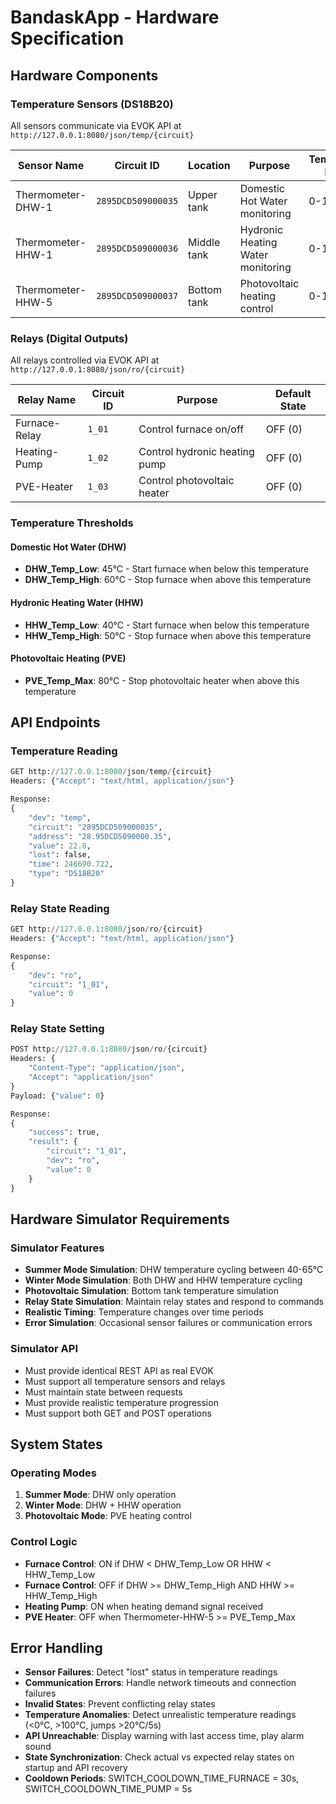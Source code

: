 # BandaskApp - Hardware Specification

## Hardware Components

### Temperature Sensors (DS18B20)
All sensors communicate via EVOK API at `http://127.0.0.1:8080/json/temp/{circuit}`

| Sensor Name | Circuit ID | Location | Purpose | Temperature Range |
|-------------|------------|----------|---------|-------------------|
| Thermometer-DHW-1 | `2895DCD509000035` | Upper tank | Domestic Hot Water monitoring | 0-100°C |
| Thermometer-HHW-1 | `2895DCD509000036` | Middle tank | Hydronic Heating Water monitoring | 0-100°C |
| Thermometer-HHW-5 | `2895DCD509000037` | Bottom tank | Photovoltaic heating control | 0-100°C |

### Relays (Digital Outputs)
All relays controlled via EVOK API at `http://127.0.0.1:8080/json/ro/{circuit}`

| Relay Name | Circuit ID | Purpose | Default State |
|------------|------------|---------|---------------|
| Furnace-Relay | `1_01` | Control furnace on/off | OFF (0) |
| Heating-Pump | `1_02` | Control hydronic heating pump | OFF (0) |
| PVE-Heater | `1_03` | Control photovoltaic heater | OFF (0) |

### Temperature Thresholds

#### Domestic Hot Water (DHW)
- **DHW_Temp_Low**: 45°C - Start furnace when below this temperature
- **DHW_Temp_High**: 60°C - Stop furnace when above this temperature

#### Hydronic Heating Water (HHW)
- **HHW_Temp_Low**: 40°C - Start furnace when below this temperature
- **HHW_Temp_High**: 50°C - Stop furnace when above this temperature

#### Photovoltaic Heating (PVE)
- **PVE_Temp_Max**: 80°C - Stop photovoltaic heater when above this temperature

## API Endpoints

### Temperature Reading
```python
GET http://127.0.0.1:8080/json/temp/{circuit}
Headers: {"Accept": "text/html, application/json"}

Response:
{
    "dev": "temp",
    "circuit": "2895DCD509000035",
    "address": "28.95DCD5090000.35",
    "value": 22.8,
    "lost": false,
    "time": 246690.722,
    "type": "DS18B20"
}
```

### Relay State Reading
```python
GET http://127.0.0.1:8080/json/ro/{circuit}
Headers: {"Accept": "text/html, application/json"}

Response:
{
    "dev": "ro",
    "circuit": "1_01",
    "value": 0
}
```

### Relay State Setting
```python
POST http://127.0.0.1:8080/json/ro/{circuit}
Headers: {
    "Content-Type": "application/json",
    "Accept": "application/json"
}
Payload: {"value": 0}

Response:
{
    "success": true,
    "result": {
        "circuit": "1_01",
        "dev": "ro",
        "value": 0
    }
}
```

## Hardware Simulator Requirements

### Simulator Features
- **Summer Mode Simulation**: DHW temperature cycling between 40-65°C
- **Winter Mode Simulation**: Both DHW and HHW temperature cycling
- **Photovoltaic Simulation**: Bottom tank temperature simulation
- **Relay State Simulation**: Maintain relay states and respond to commands
- **Realistic Timing**: Temperature changes over time periods
- **Error Simulation**: Occasional sensor failures or communication errors

### Simulator API
- Must provide identical REST API as real EVOK
- Must support all temperature sensors and relays
- Must maintain state between requests
- Must provide realistic temperature progression
- Must support both GET and POST operations

## System States

### Operating Modes
1. **Summer Mode**: DHW only operation
2. **Winter Mode**: DHW + HHW operation
3. **Photovoltaic Mode**: PVE heating control

### Control Logic
- **Furnace Control**: ON if DHW < DHW_Temp_Low OR HHW < HHW_Temp_Low
- **Furnace Control**: OFF if DHW >= DHW_Temp_High AND HHW >= HHW_Temp_High
- **Heating Pump**: ON when heating demand signal received
- **PVE Heater**: OFF when Thermometer-HHW-5 >= PVE_Temp_Max

## Error Handling
- **Sensor Failures**: Detect "lost" status in temperature readings
- **Communication Errors**: Handle network timeouts and connection failures
- **Invalid States**: Prevent conflicting relay states
- **Temperature Anomalies**: Detect unrealistic temperature readings (<0°C, >100°C, jumps >20°C/5s)
- **API Unreachable**: Display warning with last access time, play alarm sound
- **State Synchronization**: Check actual vs expected relay states on startup and API recovery
- **Cooldown Periods**: SWITCH_COOLDOWN_TIME_FURNACE = 30s, SWITCH_COOLDOWN_TIME_PUMP = 5s
